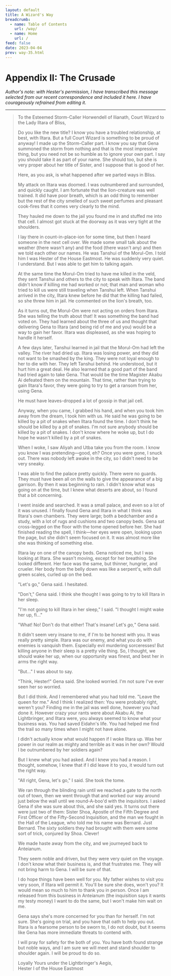 ```yaml
---
layout: default
title: A Wizard's Way
breadcrumb:
  - name: Table of Contents
    url: /way/
  - name: Home
    url: /
feed: false
date: 2023-04-04
prev: way-35.html
---
```


# Appendix II: The Crusade

_Author's note: with Hester's permission, I have transcribed this message selected from our recent correspondence and included it here. I have courageously refrained from editing it._

---

> To the Esteemed Storm-Caller Horwendell of Ilianath, Court Wizard to the Lady Iltara of Bliss,
> 
> Do you like the new title? I know you have a troubled relationship, at best, with Iltara. But a full Court Wizard is something to be proud of anyway! I made up the Storm-Caller part. I know you say that Gena summoned the storm from nothing and that is the most impressive thing, but you need not be so humble as to ignore your own part. I say you should take it as part of your name. She should too, but she is very proper about her title of Sister, and I suppose that is good of her.
> 
> Here, as you ask, is what happened after we parted ways in Bliss.
> 
> My attack on Iltara was doomed. I was outnumbered and surrounded, and quickly caught. I am fortunate that the lion-creature was well trained. It did have poor breath, which is an odd thing to remember but the rest of the city smelled of such sweet perfumes and pleasant cook-fires that it comes very clearly to the mind.
> 
> They hauled me down to the jail you found me in and stuffed me into that cell. I almost got stuck at the doorway as it was very tight at the shoulders.
> 
> I lay there in count-in-place-ion for some time, but then I heard someone in the next cell over. We made some small talk about the weather (there wasn't any) and the food (there wasn't any) and then we told each other our names. He was Tanshui of the Morul-Om. I told him I was Hester of the House Eastmost. He was suddenly very quiet. I understand. But I was able to get him to talking again.
> 
> At the same time the Morul-Om tried to have me killed in the veld, they sent Tanshui and others to the city to speak with Iltara. The band didn't know if killing me had worked or not; that man and woman who tried to kill us were still traveling when Tanshui left. When Tanshui arrived in the city, Iltara knew before he did that the killing had failed, so she threw him in jail. He commented on the lion's breath, too.
> 
> As it turns out, the Morul-Om were not acting on orders from Iltara. She was telling the truth about that! It was something the band had voted on. They had learned about the three of us and thought that delivering Gena to Iltara (and being rid of me and you) would be a way to gain her favor. Iltara was displeased, as she was hoping to handle it herself.
> 
> A few days later, Tanshui learned in jail that the Morul-Om had left the valley. The river had dried up. Iltara was losing power, and they did not want to be smashed by the king. They were not loyal enough to her to die with her. They left Tanshui behind. He understood, but it hurt him a great deal. He also learned that a good part of the band had tried again to take Gena. That would be the time Magister Akabu Ai defeated them on the mountain. That time, rather than trying to gain Iltara's favor, they were going to try to get a ransom from her, using Gena.
> 
> He must have leaves-dropped a lot of gossip in that jail cell.
> 
> Anyway, when you came, I grabbed his hand, and when you took him away from the dream, I took him with us. He said he was going to be killed by a pit of snakes when Iltara found the time. I don't think he should be killed by a pit of snakes. I'm not sure anybody should be killed by a pit of snakes. I don't know where he woke up, but I do hope he wasn't killed by a pit of snakes.
> 
> When I woke, I saw Aliyah and Utba take you from the room. I know you know I was pretending—good, eh? Once you were gone, I snuck out. There was nobody left awake in the city, so I didn't need to be very sneaky.
> 
> I was able to find the palace pretty quickly. There were no guards. They must have been all on the walls to give the appearance of a big garrison. By then it was beginning to rain. I didn't know what was going on at the time, but I knew what deserts are about, so I found that a bit concerning.
> 
> I went inside and searched. It was a small palace, and even so a lot of it was unused. I finally found Gena and Iltara in what I think was Iltara's own chambers. They were large; both a bedchamber and a study, with a lot of rugs and cushions and two canopy beds. Gena sat cross-legged on the floor with the tome opened before her. She had finished reading the spell, I think—her eyes were open, looking upon the page, but she didn't seem focused on it. It was almost more like she was thinking of something else.
> 
> Iltara lay on one of the canopy beds. Gena noticed me, but I was looking at Iltara. She wasn't moving, except for her breathing. She looked different. Her face was the same, but thinner, hungrier, and crueler. Her body from the belly down was like a serpent's, with dull green scales, curled up on the bed.
> 
> "Let's go," Gena said. I hesitated.
> 
> "Don't," Gena said. I think she thought I was going to try to kill Iltara in her sleep.
> 
> "I'm not going to kill Iltara in her sleep," I said. "I thought I might wake her up, fi..."
> 
> "What! No! Don't do that either! That's insane! Let's _go,_" Gena said.
> 
> It didn't seem very insane to me, if I'm to be honest with you. It was really pretty simple. Iltara was our enemy, and what you do with enemies is vanquish them. Especially evil murdering sorceresses! But killing anyone in their sleep is a pretty vile thing. So, I thought, we should wake her up, when our opportunity was finest, and best her in arms the right way.
> 
> "But..." I was about to say.
> 
> "Think, Hester!" Gena said. She looked worried. I'm not sure I've ever seen her so worried.
> 
> But I did think. And I remembered what you had told me. "Leave the queen for me." And I think I realized then: You were probably right, weren't you? Finding me in the jail was well done, however you had done it. However crazy your rants were about Akabu Ai, the Lightbringer, and Iltara were, you always seemed to know what your business was. You had saved Eidahn's life. You had helped me find the trail so many times when I might not have alone.
> 
> I didn't actually know what would happen if I woke Iltara up. Was her power in our realm as mighty and terrible as it was in her own? Would I be outnumbered by her soldiers again?
> 
> But I knew what you had asked. And I knew you had a reason. I thought, somehow, I knew that if I did leave it to you, it would turn out the right way.
> 
> "All right, Gena, let's go," I said. She took the tome.
> 
> We ran through the blinding rain until we reached a gate to the north out of town, then we went through that and worked our way around just below the wall until we round-A-boo'd with the inquisitors. I asked Gena if she was sure about this, and she said yes. It turns out there were just two of them: Sister Shoa, Apostle of the Fifth Degree and First Officer of the Fifty-Second Inquisition, and the man we fought in the Hall of the League, who told me his name was Bernard. Just Bernard. The sixty soldiers they had brought with them were some sort of trick, conjured by Shoa. Clever!
> 
> We made haste away from the city, and we journeyed back to Anteianum.
> 
> They seem noble and driven, but they were very quiet on the voyage. I don't know what their business is, and that frustrates me. They will not bring harm to Gena. I will be sure of that.
> 
> I do hope things have been well for you. My father wishes to visit you very soon, if Iltara will permit it. You'll be sure she does, won't you? It would mean so much to him to thank you in person. Once I am released from this business in Anteianum (the inquisition says it wants my testy money) I want to do the same, but I won't make him wait on me.
> 
> Gena says she's more concerned for you than for herself. I'm not sure. She's going on trial, and you have that oath to help you out. Iltara is a fearsome person to be sworn to, I do not doubt, but it seems like Gena has more immediate threats to contend with.
> 
> I will pray for safety for the both of you. You have both found strange but noble ways, and I am sure we will meet and stand shoulder to shoulder again. I will be proud to do so.
> 
> Loyally Yours under the Lightbringer's Aegis,  
> Hester I of the House Eastmost
